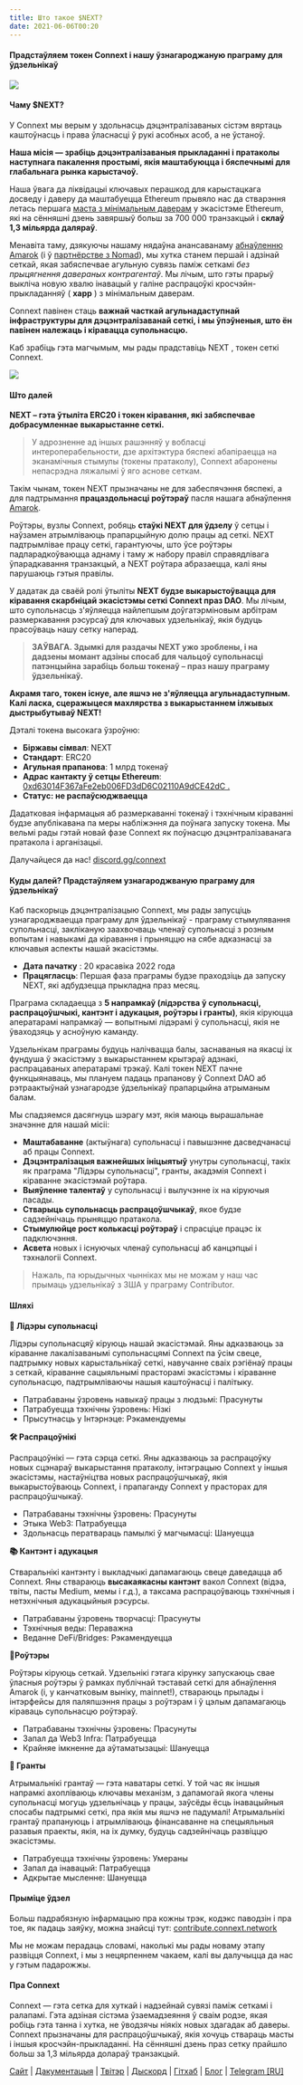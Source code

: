 ```yaml
---
title: Што такое $NEXT?
date: 2021-06-06T00:20
---
```

  

#### Прадстаўляем токен Connext і нашу ўзнагароджаную праграму для ўдзельнікаў

![](/blog/21/1.jpg)

#### Чаму $NEXT?

У Connext мы верым у здольнасць дэцэнтралізаваных сістэм вяртаць каштоўнасць і права ўласнасці ў рукі асобных асоб, а не ўстаноў.

**Наша місія — зрабіць дэцэнтралізаваныя прыкладанні і пратаколы наступнага пакалення простымі, якія маштабуюцца і бяспечнымі для глабальнага рынка карыстачоў.**

Наша ўвага да ліквідацыі ключавых перашкод для карыстацкага досведу і даверу да маштабуецца Ethereum прывяло нас да стварэння летась першага [маста з мінімальным даверам](https://bridge.connext.network/) у экасістэме Ethereum, які на сённяшні дзень завяршыў больш за 700 000 транзакцый і **склаў 1,3 мільярда даляраў**.

Менавіта таму, дзякуючы нашаму нядаўна анансаванаму [абнаўленню Amarok](https://blog.connext.network/announcing-the-amarok-network-upgrade-5046317860a4) (і ў [партнёрстве з Nomad](https://blog.connext.network/connext-has-partnered-with-nomad-e20cd8e62e31?source=collection_detail----2ac5b00f188e-----5-----------------------)), мы хутка станем першай і адзінай сеткай, якая забяспечвае агульную сувязь паміж сеткамі _без прыцягнення давераных контрагентаў_. Мы лічым, што гэты прарыў выкліча новую хвалю інавацый у галіне распрацоўкі кросчэйн-прыкладанняў ( **xapp** ) з мінімальным даверам.

Connext павінен стаць **важнай часткай агульнадаступнай інфраструктуры для дэцэнтралізаванай сеткі, і мы ўпэўненыя, што ён павінен належаць і кіравацца супольнасцю.**

Каб зрабіць гэта магчымым, мы рады прадставіць NEXT , токен сеткі Connext.

![](/blog/21/2.jpeg)

#### Што далей

**NEXT – гэта ўтыліта ERC20 і токен кіравання, які забяспечвае добрасумленнае выкарыстанне сеткі.**

> У адрозненне ад іншых рашэнняў у вобласці интероперабельности, дзе архітэктура бяспекі абапіраецца на эканамічныя стымулы (токены пратаколу), Connext абаронены непасрэдна ляжалымі ў яго аснове сеткам.

Такім чынам, токен NEXT прызначаны не для забеспячэння бяспекі, а для падтрымання **працаздольнасці роўтэраў** пасля нашага абнаўлення [Amarok](https://blog.connext.network/announcing-the-amarok-network-upgrade-5046317860a4).

Роўтэры, вузлы Connext, робяць **стаўкі NEXT для ўдзелу** ў сетцы і наўзамен атрымліваюць прапарцыйную долю працы ад сеткі. NEXT падтрымлівае працу сеткі, гарантуючы, што ўсе роўтэры падпарадкоўваюцца аднаму і таму ж набору правіл справядлівага ўпарадкавання транзакцый, а NEXT роўтара абразаецца, калі яны парушаюць гэтыя правілы.

У дадатак да сваёй ролі ўтыліты **NEXT будзе выкарыстоўвацца для кіравання скарбніцай экасістэмы сеткі Connext праз DAO**. Мы лічым, што супольнасць з'яўляецца найлепшым доўгатэрміновым арбітрам размеркавання рэсурсаў для ключавых удзельнікаў, якія будуць прасоўваць нашу сетку наперад.

> **ЗАЎВАГА. Здымкі для раздачы NEXT ужо зроблены, і на дадзены момант адзіны спосаб для чальцоў супольнасці патэнцыйна зарабіць больш токенаў – праз нашу праграму ўдзельнікаў.**

**Акрамя таго, токен існуе, але яшчэ не з'яўляецца агульнадаступным. Калі ласка, сцеражыцеся махлярства з выкарыстаннем ілжывых дыстрыбутываў NEXT!**

Дэталі токена высокага ўзроўню:

*   **Біржавы сімвал**: NEXT
*   **Стандарт**: ERC20
*   **Агульная прапанова**: 1 млрд токенаў
*   **Адрас кантакту ў сетцы Ethereum**: [0xd63014F367aFe2eb006FD3dD6C02110A9dCE42dC .](https://etherscan.io/address/0xd63014F367aFe2eb006FD3dD6C02110A9dCE42dC)
*   **Статус: не распаўсюджваецца**

Дадатковая інфармацыя аб размеркаванні токенаў і тэхнічным кіраванні будзе апублікавана па меры набліжэння да поўнага запуску токена. Мы вельмі рады гэтай новай фазе Connext як поўнасцю дэцэнтралізаванага пратакола і арганізацыі.

Далучайцеся да нас! [discord.gg/connext](https://discord.gg/c8QSGbg5)

  

#### Куды далей? Прадстаўляем узнагароджваную праграму для ўдзельнікаў

Каб паскорыць дэцэнтралізацыю Connext, мы рады запусціць узнагароджваецца праграму для ўдзельнікаў - праграму стымулявання супольнасці, закліканую заахвочваць членаў супольнасці з розным вопытам і навыкамі да кіравання і прыняццю на сябе адказнасці за ключавыя аспекты нашай экасістэмы.

*   **Дата пачатку** : 20 красавіка 2022 года
*   **Працягласць**: Першая фаза праграмы будзе праходзіць да запуску NEXT, які адбудзецца прыкладна праз месяц.

Праграма складаецца з **5 напрамкаў (лідэрства ў супольнасці, распрацоўшчыкі, кантэнт і адукацыя, роўтэры і гранты)**, якія кіруюцца аператарамі напрамкаў — вопытнымі лідэрамі ў супольнасці, якія не ўваходзяць у асноўную каманду.

Удзельнікам праграмы будуць налічвацца балы, заснаваныя на якасці іх фундуша ў экасістэму з выкарыстаннем крытэраў адзнакі, распрацаваных аператарамі трэкаў. Калі токен NEXT пачне функцыянаваць, мы плануем падаць прапанову ў Connext DAO аб рэтраактыўнай узнагародзе ўдзельнікаў прапарцыйна атрыманым балам.

Мы спадзяемся дасягнуць шэрагу мэт, якія маюць вырашальнае значэнне для нашай місіі:

*   **Маштабаванне** (актыўнага) супольнасці і павышэнне дасведчанасці аб працы Connext.
*   **Дэцэнтралізацыя важнейшых ініцыятыў** унутры супольнасці, такіх як праграма "Лідэры супольнасці", гранты, акадэмія Connext і кіраванне экасістэмай роўтара.
*   **Выяўленне талентаў** у супольнасці і вылучэнне іх на кіруючыя пасады.
*   **Стварыць супольнасць распрацоўшчыкаў**, якое будзе садзейнічаць прыняццю пратакола.
*   **Стымулюйце рост колькасці роўтэраў** і спрасціце працэс іх падключэння.
*   **Асвета** новых і існуючых членаў супольнасці аб канцэпцыі і тэхналогіі Connext.

> Нажаль, па юрыдычных чынніках мы не можам у наш час прымаць удзельнікаў з ЗША у праграму Contributor.

  

#### Шляхі

**👫 Лідэры супольнасці**

Лідэры супольнасцяў кіруюць нашай экасістэмай. Яны адказваюць за кіраванне лакалізаванымі супольнасцямі Connext па ўсім свеце, падтрымку новых карыстальнікаў сеткі, навучанне сваіх рэгіёнаў працы з сеткай, кіраванне сацыяльнымі прасторамі экасістэмы і кіраванне супольнасцю, падтрымліваючы нашыя каштоўнасці і палітыку.

*   Патрабаваны ўзровень навыкаў працы з людзьмі: Прасунуты
*   Патрабуецца тэхнічны ўзровень: Нізкі
*   Прысутнасць у Інтэрнэце: Рэкамендуемы

**🛠️ Распрацоўнікі**

Распрацоўнікі — гэта сэрца сеткі. Яны адказваюць за распрацоўку новых сцэнараў выкарыстання пратаколу, інтэграцыю Connext у іншыя экасістэмы, настаўніцтва новых распрацоўшчыкаў, якія выкарыстоўваюць Connext, і прапаганду Connext у прасторах для распрацоўшчыкаў.

*   Патрабаваны тэхнічны ўзровень: Прасунуты
*   Этыка Web3: Патрабуецца
*   Здольнасць ператвараць памылкі ў магчымасці: Шануецца

**📚 Кантэнт і адукацыя**

Стваральнікі кантэнту і выкладчыкі дапамагаюць свеце даведацца аб Connext. Яны ствараюць **высакаякасны кантэнт** вакол Connext (відэа, твіты, пасты Medium, мемы і г.д.), а таксама распрацоўваюць тэхнічныя і нетэхнічныя адукацыйныя рэсурсы.

*   Патрабаваны ўзровень творчасці: Прасунуты
*   Тэхнічныя веды: Пераважна
*   Веданне DeFi/Bridges: Рэкамендуецца

**🗼Роўтэры**

Роўтэры кіруюць сеткай. Удзельнікі гэтага кірунку запускаюць свае ўласныя роўтэры ў рамках публічнай тэставай сеткі для абнаўлення Amarok (і, у канчатковым выніку, mainnet!), ствараюць прылады і інтэрфейсы для паляпшэння працы з роўтэрам і ў цэлым дапамагаюць кіраваць супольнасцю роўтэраў.

*   Патрабаваны тэхнічны ўзровень: Прасунуты
*   Запал да Web3 Infra: Патрабуецца
*   Крайняе імкненне да аўтаматызацыі: Шануецца

**🎁 Гранты**

Атрымальнікі грантаў — гэта наватары сеткі. У той час як іншыя напрамкі ахопліваюць ключавы механізм, з дапамогай якога члены супольнасці могуць удзельнічаць у працы, заўсёды ёсць інавацыйныя спосабы падтрымкі сеткі, пра якія мы яшчэ не падумалі! Атрымальнікі грантаў прапануюць і атрымліваюць фінансаванне на спецыяльныя разавыя праекты, якія, на іх думку, будуць садзейнічаць развіццю экасістэмы.

*   Патрабуецца тэхнічны ўзровень: Умераны
*   Запал да інавацый: Патрабуецца
*   Адкрытае мысленне: Шануецца

  

#### Прыміце ўдзел

Больш падрабязную інфармацыю пра кожны трэк, кодэкс паводзін і пра тое, як падаць заяўку, можна знайсці тут: [contribute.connext.network](http://contribute.connext.network/)

Мы не можам перадаць словамі, наколькі мы рады новаму этапу развіцця Connext, і мы з нецярпеннем чакаем, калі вы далучыцца да нас у гэтым падарожжы.

  

#### Пра Connext

Connext — гэта сетка для хуткай і надзейнай сувязі паміж сеткамі і ралапамі. Гэта адзіная сістэма ўзаемадзеяння ў сваім родзе, якая робіць гэта танна і хутка, не ўводзячы ніякіх новых здагадак аб даверы. Connext прызначаны для распрацоўшчыкаў, якія хочуць ствараць масты і іншыя кросчэйн-прыкладанні. На сённяшні дзень праз сетку прайшло больш за 1,3 мільярда долараў транзакцый.

[Сайт](https://www.connext.network/) | [Дакументацыя](https://docs.connext.network/) | [Твітэр](https://twitter.com/connextnetwork) | [Дыскорд](https://discord.gg/c8QSGbg5) | [Гітхаб](https://github.com/connext) | [Блог](https://blog.connext.network/) | [Telegram \[RU\]](https://t.me/connext_ru)

